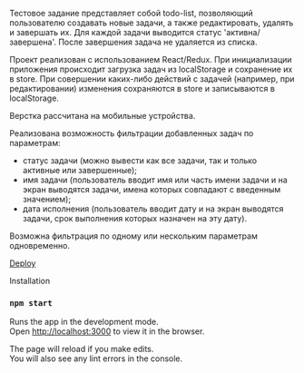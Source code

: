 Тестовое задание представляет собой todo-list, позволяющий пользователю создавать новые задачи, а также редактировать, удалять и завершать их. Для каждой задачи выводится статус 'активна/завершена'. После завершения задача не удаляется из списка.

Проект реализован с использованием React/Redux.
При инициализации приложения происходит загрузка задач из localStorage и сохранение их в store. 
При совершении каких-либо действий с задачей (например, при редактировании) изменения сохраняются в store и записываются в localStorage.

Верстка рассчитана на мобильные устройства.

Реализована возможность фильтрации добавленных задач по параметрам:
- статус задачи (можно вывести как все задачи, так и только активные или завершенные);
- имя задачи (пользователь вводит имя или часть имени задачи и на экран выводятся задачи, имена которых совпадают с введенным значением);
- дата исполнения (пользователь вводит дату и на экран выводятся задачи, срок выполнения которых назначен на эту дату).

Возможна фильтрация по одному или нескольким параметрам одновременно.

[Deploy](https://esoft-frontend-test.vercel.app/)

Installation

### `npm start`

Runs the app in the development mode.<br />
Open [http://localhost:3000](http://localhost:3000) to view it in the browser.

The page will reload if you make edits.<br />
You will also see any lint errors in the console.
